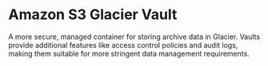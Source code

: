 # Amazon S3 Glacier Vault

A more secure, managed container for storing archive data in Glacier. Vaults provide additional features like access control policies and audit logs, making them suitable for more stringent data management requirements.

